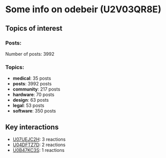 # Some info on odebeir (U2V03QR8E)


## Topics of interest

### Posts: 

Number of posts: 3992

### Topics:

* __medical__: 35 posts
* __posts__: 3992 posts
* __community__: 217 posts
* __hardware__: 70 posts
* __design__: 63 posts
* __legal__: 53 posts
* __software__: 350 posts

## Key interactions 

* [U07UEJC2H](./U07UEJC2H.md): 3 reactions
* [U04DFTZ7D](./U04DFTZ7D.md): 2 reactions
* [U0B47KC3S](./U0B47KC3S.md): 1 reactions
